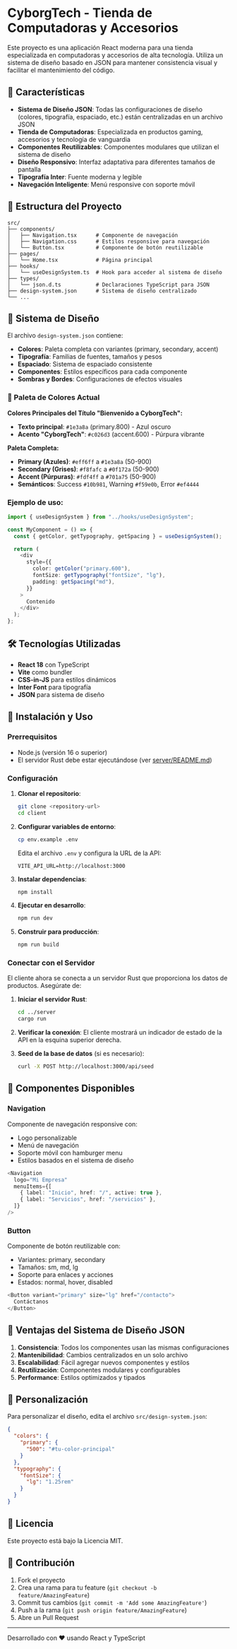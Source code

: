 # CyborgTech - Tienda de Computadoras y Accesorios

Este proyecto es una aplicación React moderna para una tienda especializada en computadoras y accesorios de alta tecnología. Utiliza un sistema de diseño basado en JSON para mantener consistencia visual y facilitar el mantenimiento del código.

## 🚀 Características

- **Sistema de Diseño JSON**: Todas las configuraciones de diseño (colores, tipografía, espaciado, etc.) están centralizadas en un archivo JSON
- **Tienda de Computadoras**: Especializada en productos gaming, accesorios y tecnología de vanguardia
- **Componentes Reutilizables**: Componentes modulares que utilizan el sistema de diseño
- **Diseño Responsivo**: Interfaz adaptativa para diferentes tamaños de pantalla
- **Tipografía Inter**: Fuente moderna y legible
- **Navegación Inteligente**: Menú responsive con soporte móvil

## 📁 Estructura del Proyecto

```
src/
├── components/
│   ├── Navigation.tsx      # Componente de navegación
│   ├── Navigation.css      # Estilos responsive para navegación
│   └── Button.tsx          # Componente de botón reutilizable
├── pages/
│   └── Home.tsx            # Página principal
├── hooks/
│   └── useDesignSystem.ts  # Hook para acceder al sistema de diseño
├── types/
│   └── json.d.ts           # Declaraciones TypeScript para JSON
├── design-system.json      # Sistema de diseño centralizado
└── ...
```

## 🎨 Sistema de Diseño

El archivo `design-system.json` contiene:

- **Colores**: Paleta completa con variantes (primary, secondary, accent)
- **Tipografía**: Familias de fuentes, tamaños y pesos
- **Espaciado**: Sistema de espaciado consistente
- **Componentes**: Estilos específicos para cada componente
- **Sombras y Bordes**: Configuraciones de efectos visuales

### 🎯 Paleta de Colores Actual

**Colores Principales del Título "Bienvenido a CyborgTech":**

- **Texto principal**: `#1e3a8a` (primary.800) - Azul oscuro
- **Acento "CyborgTech"**: `#c026d3` (accent.600) - Púrpura vibrante

**Paleta Completa:**

- **Primary (Azules)**: `#eff6ff` a `#1e3a8a` (50-900)
- **Secondary (Grises)**: `#f8fafc` a `#0f172a` (50-900)
- **Accent (Púrpuras)**: `#fdf4ff` a `#701a75` (50-900)
- **Semánticos**: Success `#10b981`, Warning `#f59e0b`, Error `#ef4444`

### Ejemplo de uso:

```typescript
import { useDesignSystem } from "../hooks/useDesignSystem";

const MyComponent = () => {
  const { getColor, getTypography, getSpacing } = useDesignSystem();

  return (
    <div
      style={{
        color: getColor("primary.600"),
        fontSize: getTypography("fontSize", "lg"),
        padding: getSpacing("md"),
      }}
    >
      Contenido
    </div>
  );
};
```

## 🛠️ Tecnologías Utilizadas

- **React 18** con TypeScript
- **Vite** como bundler
- **CSS-in-JS** para estilos dinámicos
- **Inter Font** para tipografía
- **JSON** para sistema de diseño

## 🚀 Instalación y Uso

### Prerrequisitos

- Node.js (versión 16 o superior)
- El servidor Rust debe estar ejecutándose (ver [server/README.md](../server/README.md))

### Configuración

1. **Clonar el repositorio**:

   ```bash
   git clone <repository-url>
   cd client
   ```

2. **Configurar variables de entorno**:

   ```bash
   cp env.example .env
   ```

   Edita el archivo `.env` y configura la URL de la API:

   ```env
   VITE_API_URL=http://localhost:3000
   ```

3. **Instalar dependencias**:

   ```bash
   npm install
   ```

4. **Ejecutar en desarrollo**:

   ```bash
   npm run dev
   ```

5. **Construir para producción**:
   ```bash
   npm run build
   ```

### Conectar con el Servidor

El cliente ahora se conecta a un servidor Rust que proporciona los datos de productos. Asegúrate de:

1. **Iniciar el servidor Rust**:

   ```bash
   cd ../server
   cargo run
   ```

2. **Verificar la conexión**: El cliente mostrará un indicador de estado de la API en la esquina superior derecha.

3. **Seed de la base de datos** (si es necesario):
   ```bash
   curl -X POST http://localhost:3000/api/seed
   ```

## 📱 Componentes Disponibles

### Navigation

Componente de navegación responsive con:

- Logo personalizable
- Menú de navegación
- Soporte móvil con hamburger menu
- Estilos basados en el sistema de diseño

```typescript
<Navigation
  logo="Mi Empresa"
  menuItems={[
    { label: "Inicio", href: "/", active: true },
    { label: "Servicios", href: "/servicios" },
  ]}
/>
```

### Button

Componente de botón reutilizable con:

- Variantes: primary, secondary
- Tamaños: sm, md, lg
- Soporte para enlaces y acciones
- Estados: normal, hover, disabled

```typescript
<Button variant="primary" size="lg" href="/contacto">
  Contáctanos
</Button>
```

## 🎯 Ventajas del Sistema de Diseño JSON

1. **Consistencia**: Todos los componentes usan las mismas configuraciones
2. **Mantenibilidad**: Cambios centralizados en un solo archivo
3. **Escalabilidad**: Fácil agregar nuevos componentes y estilos
4. **Reutilización**: Componentes modulares y configurables
5. **Performance**: Estilos optimizados y tipados

## 🔧 Personalización

Para personalizar el diseño, edita el archivo `src/design-system.json`:

```json
{
  "colors": {
    "primary": {
      "500": "#tu-color-principal"
    }
  },
  "typography": {
    "fontSize": {
      "lg": "1.25rem"
    }
  }
}
```

## 📄 Licencia

Este proyecto está bajo la Licencia MIT.

## 🤝 Contribución

1. Fork el proyecto
2. Crea una rama para tu feature (`git checkout -b feature/AmazingFeature`)
3. Commit tus cambios (`git commit -m 'Add some AmazingFeature'`)
4. Push a la rama (`git push origin feature/AmazingFeature`)
5. Abre un Pull Request

---

Desarrollado con ❤️ usando React y TypeScript
